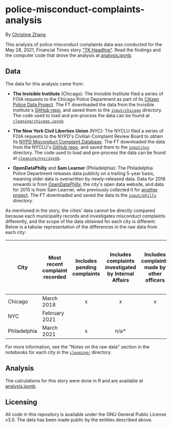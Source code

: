 # police-misconduct-complaints-analysis

By [Christine Zhang](mailto:christine.zhang@ft.com)

This analysis of police misconduct complaints data was conducted for the May 28, 2021, Financial Times story ["TK Headline"](). Read the findings and the computer code that drove the analysis at [analysis.ipynb]().

## Data

The data for this analysis came from:

- **The Invisible Institute** (Chicago): The Invisible Institute filed a series of FOIA requests to the Chicago Police Department as part of its [Citizen Police Data Project](https://invisible.institute/police-data). The FT downloaded the data from the Invisible Institute's [GitHub repo](https://github.com/invinst/chicago-police-data/), and saved them to the [`input/chicago`]() directory. The code used to load and pre-process the data can be found at [`cleaning/chicago.ipynb`]().

- **The New York Civil Liberties Union** (NYC): The NYCLU filed a series of FOIA requests to the NYPD's Civilian Complaint Review Board to obtain its [NYPD Misconduct Complaint Database](https://www.nyclu.org/en/campaigns/nypd-misconduct-database). The FT downloaded the data from the NYCLU's [GitHub repo](https://github.com/new-york-civil-liberties-union/NYPD-Misconduct-Complaint-Database-Updated), and saved them to the [`input/nyc`]() directory. The code used to load and pre-process the data can be found at [`cleaning/nyc/ipynb`]().

- **OpenDataPhilly** and **Sam Learner** (Philadelphia): The Philadelphia Police Department releases data publicly on a trailing 5-year basis, meaning older data is overwritten by newly-released data. Data for 2016 onwards is from [OpenDataPhilly](https://www.opendataphilly.org/dataset/police-complaints), the city's open data website, and data for 2015 is from Sam Learner, who previously collected it for [another project](https://github.com/sdl60660/philly_police_complaints). The FT downloaded and saved the data to the [`input/philly`]() directory.

As mentioned in the story, the cities' data cannot be directly compared because each municipality records and investigates misconduct complaints differently, and the scope of the data obtained for each city is different. Below is a tabular representation of the differences in the raw data from each city:

| City 	| Most recent complaint recorded 	| Includes pending complaints 	| Includes complaints investigated by Internal Affairs 	| Includes complaints made by other officers 	| Multiple officers can be named under a single complaint 	| The same officer be named in multiple allegations under a single complaint 	| Each row in the data is a separate allegation 	|
|-	|-	|:-:	|:-:	|:-:	|:-:	|:-:	|:-:	|
| Chicago 	| March 2018 	| x 	| x 	| x 	| x 	|  	| x 	|
| NYC 	| February 2021 	|  	|  	|  	| x 	| x 	| x 	|
| Philadelphia | March 2021 	| x 	| n/a* 	|  	| x 	| x 	| x 	|

For more information, see the "Notes on the raw data" section in the notebooks for each city in the [`cleaning/`]() directory.

## Analysis

The calculations for this story were done in R and are available at [analysis.ipynb]().


## Licensing

All code in this repository is available under the GNU General Public License v3.0. The data has been made public by the entities described above.

